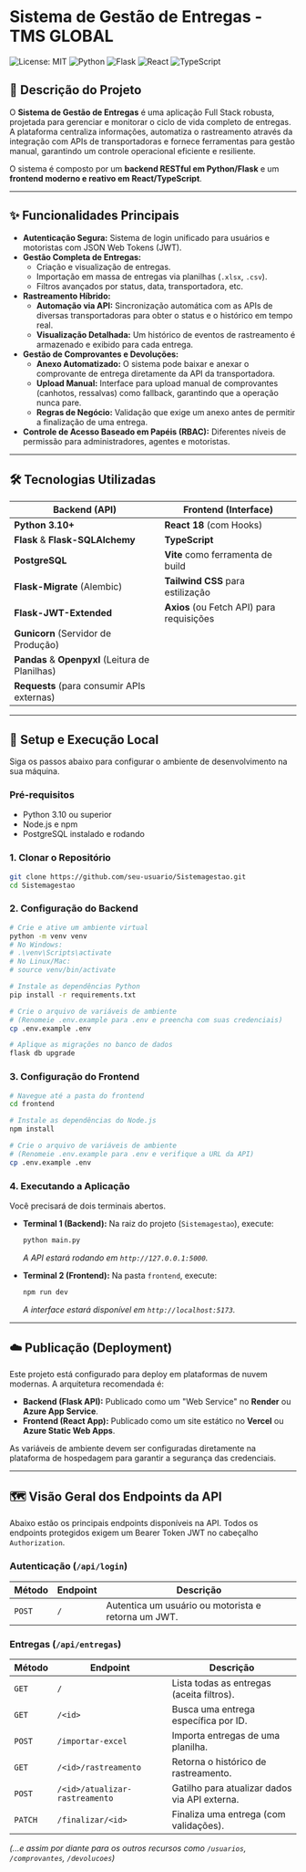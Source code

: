 # Sistema de Gestão de Entregas - TMS GLOBAL

![License: MIT](https://img.shields.io/badge/license-MIT-blue.svg)
![Python](https://img.shields.io/badge/Python-3.10-3776AB?logo=python)
![Flask](https://img.shields.io/badge/Flask-2.3-black?logo=flask)
![React](https://img.shields.io/badge/React-18-61DAFB?logo=react)
![TypeScript](https://img.shields.io/badge/TypeScript-5.2-3178C6?logo=typescript)

## 📖 Descrição do Projeto

O **Sistema de Gestão de Entregas** é uma aplicação Full Stack robusta, projetada para gerenciar e monitorar o ciclo de vida completo de entregas. A plataforma centraliza informações, automatiza o rastreamento através da integração com APIs de transportadoras e fornece ferramentas para gestão manual, garantindo um controle operacional eficiente e resiliente.

O sistema é composto por um **backend RESTful em Python/Flask** e um **frontend moderno e reativo em React/TypeScript**.

---

## ✨ Funcionalidades Principais

* **Autenticação Segura:** Sistema de login unificado para usuários e motoristas com JSON Web Tokens (JWT).
* **Gestão Completa de Entregas:**
    * Criação e visualização de entregas.
    * Importação em massa de entregas via planilhas (`.xlsx`, `.csv`).
    * Filtros avançados por status, data, transportadora, etc.
* **Rastreamento Híbrido:**
    * **Automação via API:** Sincronização automática com as APIs de diversas transportadoras para obter o status e o histórico em tempo real.
    * **Visualização Detalhada:** Um histórico de eventos de rastreamento é armazenado e exibido para cada entrega.
* **Gestão de Comprovantes e Devoluções:**
    * **Anexo Automatizado:** O sistema pode baixar e anexar o comprovante de entrega diretamente da API da transportadora.
    * **Upload Manual:** Interface para upload manual de comprovantes (canhotos, ressalvas) como fallback, garantindo que a operação nunca pare.
    * **Regras de Negócio:** Validação que exige um anexo antes de permitir a finalização de uma entrega.
* **Controle de Acesso Baseado em Papéis (RBAC):** Diferentes níveis de permissão para administradores, agentes e motoristas.

---

## 🛠️ Tecnologias Utilizadas

| Backend (API)                                                                   | Frontend (Interface)                                            |
| ------------------------------------------------------------------------------- | --------------------------------------------------------------- |
| **Python 3.10+** | **React 18** (com Hooks)                                        |
| **Flask** & **Flask-SQLAlchemy** | **TypeScript** |
| **PostgreSQL** | **Vite** como ferramenta de build                             |
| **Flask-Migrate** (Alembic)                                                     | **Tailwind CSS** para estilização                               |
| **Flask-JWT-Extended** | **Axios** (ou Fetch API) para requisições                       |
| **Gunicorn** (Servidor de Produção)                                             |                                                                 |
| **Pandas** & **Openpyxl** (Leitura de Planilhas)                                |                                                                 |
| **Requests** (para consumir APIs externas)                                      |                                                                 |

---

## 🚀 Setup e Execução Local

Siga os passos abaixo para configurar o ambiente de desenvolvimento na sua máquina.

### Pré-requisitos
* Python 3.10 ou superior
* Node.js e npm
* PostgreSQL instalado e rodando

### 1. Clonar o Repositório
```bash
git clone https://github.com/seu-usuario/Sistemagestao.git
cd Sistemagestao
```

### 2. Configuração do Backend
```bash
# Crie e ative um ambiente virtual
python -m venv venv
# No Windows:
# .\venv\Scripts\activate
# No Linux/Mac:
# source venv/bin/activate

# Instale as dependências Python
pip install -r requirements.txt

# Crie o arquivo de variáveis de ambiente
# (Renomeie .env.example para .env e preencha com suas credenciais)
cp .env.example .env

# Aplique as migrações no banco de dados
flask db upgrade
```

### 3. Configuração do Frontend
```bash
# Navegue até a pasta do frontend
cd frontend

# Instale as dependências do Node.js
npm install

# Crie o arquivo de variáveis de ambiente
# (Renomeie .env.example para .env e verifique a URL da API)
cp .env.example .env
```

### 4. Executando a Aplicação
Você precisará de dois terminais abertos.

* **Terminal 1 (Backend):** Na raiz do projeto (`Sistemagestao`), execute:
    ```bash
    python main.py
    ```
    *A API estará rodando em `http://127.0.0.1:5000`.*

* **Terminal 2 (Frontend):** Na pasta `frontend`, execute:
    ```bash
    npm run dev
    ```
    *A interface estará disponível em `http://localhost:5173`.*

---

## ☁️ Publicação (Deployment)

Este projeto está configurado para deploy em plataformas de nuvem modernas. A arquitetura recomendada é:

* **Backend (Flask API):** Publicado como um "Web Service" no **Render** ou **Azure App Service**.
* **Frontend (React App):** Publicado como um site estático no **Vercel** ou **Azure Static Web Apps**.

As variáveis de ambiente devem ser configuradas diretamente na plataforma de hospedagem para garantir a segurança das credenciais.

---

## 🗺️ Visão Geral dos Endpoints da API

Abaixo estão os principais endpoints disponíveis na API. Todos os endpoints protegidos exigem um Bearer Token JWT no cabeçalho `Authorization`.

### Autenticação (`/api/login`)
| Método | Endpoint | Descrição                                  |
|--------|----------|--------------------------------------------|
| `POST` | `/`      | Autentica um usuário ou motorista e retorna um JWT. |

### Entregas (`/api/entregas`)
| Método | Endpoint                    | Descrição                                  |
|--------|-----------------------------|--------------------------------------------|
| `GET`  | `/`                         | Lista todas as entregas (aceita filtros).   |
| `GET`  | `/<id>`                     | Busca uma entrega específica por ID.        |
| `POST` | `/importar-excel`           | Importa entregas de uma planilha.          |
| `GET`  | `/<id>/rastreamento`        | Retorna o histórico de rastreamento.        |
| `POST` | `/<id>/atualizar-rastreamento` | Gatilho para atualizar dados via API externa. |
| `PATCH`| `/finalizar/<id>`           | Finaliza uma entrega (com validações).     |

*(...e assim por diante para os outros recursos como `/usuarios`, `/comprovantes`, `/devolucoes`)*
